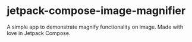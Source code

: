 # jetpack-compose-image-magnifier
A simple app to demonstrate magnify functionality on image. Made with love in Jetpack Compose.
